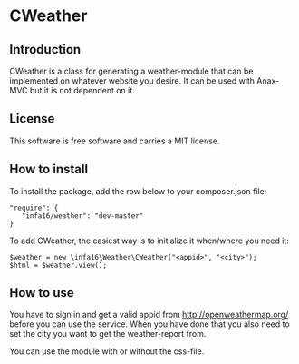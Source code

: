 # CWeather

## Introduction
CWeather is a class for generating a weather-module that can be implemented on
whatever website you desire. It can be used with Anax-MVC but it is not dependent on it. 

## License
This software is free software and carries a MIT license.

## How to install
To install the package, add the row below to your composer.json file:

```
"require": {
   "infa16/weather": "dev-master"
}
```

To add CWeather, the easiest way is to initialize it when/where you need it:

```
$weather = new \infa16\Weather\CWeather("<appid>", "<city>");
$html = $weather.view();
```


## How to use
You have to sign in and get a valid appid from http://openweathermap.org/
before you can use the service. When you have done that you also need to 
set the city you want to get the weather-report from.  

You can use the module with or without the css-file.
